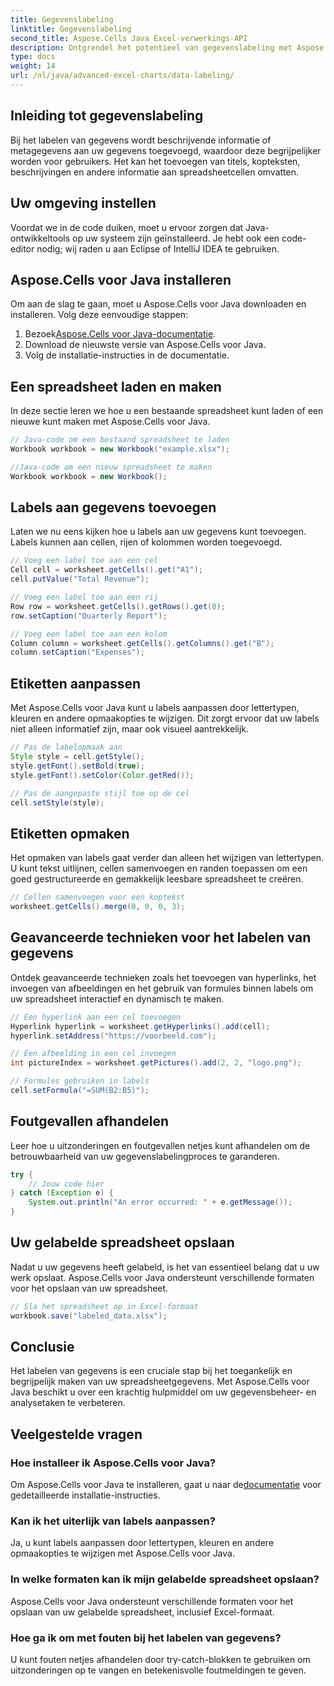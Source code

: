 ```yaml
---
title: Gegevenslabeling
linktitle: Gegevenslabeling
second_title: Aspose.Cells Java Excel-verwerkings-API
description: Ontgrendel het potentieel van gegevenslabeling met Aspose.Cells voor Java. Leer stap voor stap technieken.
type: docs
weight: 14
url: /nl/java/advanced-excel-charts/data-labeling/
---
```


## Inleiding tot gegevenslabeling

Bij het labelen van gegevens wordt beschrijvende informatie of metagegevens aan uw gegevens toegevoegd, waardoor deze begrijpelijker worden voor gebruikers. Het kan het toevoegen van titels, kopteksten, beschrijvingen en andere informatie aan spreadsheetcellen omvatten.

## Uw omgeving instellen

Voordat we in de code duiken, moet u ervoor zorgen dat Java-ontwikkeltools op uw systeem zijn geïnstalleerd. Je hebt ook een code-editor nodig; wij raden u aan Eclipse of IntelliJ IDEA te gebruiken.

## Aspose.Cells voor Java installeren

Om aan de slag te gaan, moet u Aspose.Cells voor Java downloaden en installeren. Volg deze eenvoudige stappen:

1.  Bezoek[Aspose.Cells voor Java-documentatie](https://reference.aspose.com/cells/java/).
2. Download de nieuwste versie van Aspose.Cells voor Java.
3. Volg de installatie-instructies in de documentatie.

## Een spreadsheet laden en maken

In deze sectie leren we hoe u een bestaande spreadsheet kunt laden of een nieuwe kunt maken met Aspose.Cells voor Java.

```java
// Java-code om een bestaand spreadsheet te laden
Workbook workbook = new Workbook("example.xlsx");

//Java-code om een nieuw spreadsheet te maken
Workbook workbook = new Workbook();
```

## Labels aan gegevens toevoegen

Laten we nu eens kijken hoe u labels aan uw gegevens kunt toevoegen. Labels kunnen aan cellen, rijen of kolommen worden toegevoegd.

```java
// Voeg een label toe aan een cel
Cell cell = worksheet.getCells().get("A1");
cell.putValue("Total Revenue");

// Voeg een label toe aan een rij
Row row = worksheet.getCells().getRows().get(0);
row.setCaption("Quarterly Report");

// Voeg een label toe aan een kolom
Column column = worksheet.getCells().getColumns().get("B");
column.setCaption("Expenses");
```

## Etiketten aanpassen

Met Aspose.Cells voor Java kunt u labels aanpassen door lettertypen, kleuren en andere opmaakopties te wijzigen. Dit zorgt ervoor dat uw labels niet alleen informatief zijn, maar ook visueel aantrekkelijk.

```java
// Pas de labelopmaak aan
Style style = cell.getStyle();
style.getFont().setBold(true);
style.getFont().setColor(Color.getRed());

// Pas de aangepaste stijl toe op de cel
cell.setStyle(style);
```

## Etiketten opmaken

Het opmaken van labels gaat verder dan alleen het wijzigen van lettertypen. U kunt tekst uitlijnen, cellen samenvoegen en randen toepassen om een goed gestructureerde en gemakkelijk leesbare spreadsheet te creëren.

```java
// Cellen samenvoegen voor een koptekst
worksheet.getCells().merge(0, 0, 0, 3);
```

## Geavanceerde technieken voor het labelen van gegevens

Ontdek geavanceerde technieken zoals het toevoegen van hyperlinks, het invoegen van afbeeldingen en het gebruik van formules binnen labels om uw spreadsheet interactief en dynamisch te maken.

```java
// Een hyperlink aan een cel toevoegen
Hyperlink hyperlink = worksheet.getHyperlinks().add(cell);
hyperlink.setAddress("https://voorbeeld.com");

// Een afbeelding in een cel invoegen
int pictureIndex = worksheet.getPictures().add(2, 2, "logo.png");

// Formules gebruiken in labels
cell.setFormula("=SUM(B2:B5)");
```

## Foutgevallen afhandelen

Leer hoe u uitzonderingen en foutgevallen netjes kunt afhandelen om de betrouwbaarheid van uw gegevenslabelingproces te garanderen.

```java
try {
    // Jouw code hier
} catch (Exception e) {
    System.out.println("An error occurred: " + e.getMessage());
}
```

## Uw gelabelde spreadsheet opslaan

Nadat u uw gegevens heeft gelabeld, is het van essentieel belang dat u uw werk opslaat. Aspose.Cells voor Java ondersteunt verschillende formaten voor het opslaan van uw spreadsheet.

```java
// Sla het spreadsheet op in Excel-formaat
workbook.save("labeled_data.xlsx");
```

## Conclusie

Het labelen van gegevens is een cruciale stap bij het toegankelijk en begrijpelijk maken van uw spreadsheetgegevens. Met Aspose.Cells voor Java beschikt u over een krachtig hulpmiddel om uw gegevensbeheer- en analysetaken te verbeteren.

## Veelgestelde vragen

### Hoe installeer ik Aspose.Cells voor Java?

 Om Aspose.Cells voor Java te installeren, gaat u naar de[documentatie](https://reference.aspose.com/cells/java/) voor gedetailleerde installatie-instructies.

### Kan ik het uiterlijk van labels aanpassen?

Ja, u kunt labels aanpassen door lettertypen, kleuren en andere opmaakopties te wijzigen met Aspose.Cells voor Java.

### In welke formaten kan ik mijn gelabelde spreadsheet opslaan?

Aspose.Cells voor Java ondersteunt verschillende formaten voor het opslaan van uw gelabelde spreadsheet, inclusief Excel-formaat.

### Hoe ga ik om met fouten bij het labelen van gegevens?

U kunt fouten netjes afhandelen door try-catch-blokken te gebruiken om uitzonderingen op te vangen en betekenisvolle foutmeldingen te geven.